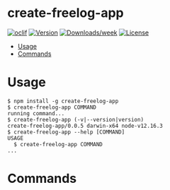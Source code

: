 create-freelog-app
==================



[![oclif](https://img.shields.io/badge/cli-oclif-brightgreen.svg)](https://oclif.io)
[![Version](https://img.shields.io/npm/v/create-freelog-app.svg)](https://npmjs.org/package/create-freelog-app)
[![Downloads/week](https://img.shields.io/npm/dw/create-freelog-app.svg)](https://npmjs.org/package/create-freelog-app)
[![License](https://img.shields.io/npm/l/create-freelog-app.svg)](https://github.com/liu-kai-github/create-freelog-app/blob/master/package.json)

<!-- toc -->
* [Usage](#usage)
* [Commands](#commands)
<!-- tocstop -->
# Usage
<!-- usage -->
```sh-session
$ npm install -g create-freelog-app
$ create-freelog-app COMMAND
running command...
$ create-freelog-app (-v|--version|version)
create-freelog-app/0.0.5 darwin-x64 node-v12.16.3
$ create-freelog-app --help [COMMAND]
USAGE
  $ create-freelog-app COMMAND
...
```
<!-- usagestop -->
# Commands
<!-- commands -->

<!-- commandsstop -->
